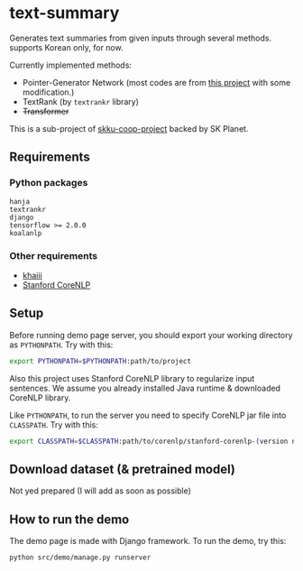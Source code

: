 # text-summary

Generates text summaries from given inputs through several methods. supports Korean only, for now.

Currently implemented methods:

* Pointer-Generator Network (most codes are from [this project](https://github.com/abisee/pointer-generator) with some modification.)
* TextRank (by `textrankr` library)
* ~~Transformer~~

This is a sub-project of [skku-coop-project](https://github.com/JunBread/skku-coop-project) backed by SK Planet.

## Requirements

### Python packages

```plaintext
hanja
textrankr
django
tensorflow >= 2.0.0
koalanlp
```

### Other requirements

* [khaiii](https://github.com/kakao/khaiii)
* [Stanford CoreNLP](https://stanfordnlp.github.io/CoreNLP/)

## Setup

Before running demo page server, you should export your working directory as `PYTHONPATH`. Try with this:

```bash
export PYTHONPATH=$PYTHONPATH:path/to/project
```

Also this project uses Stanford CoreNLP library to regularize input sentences. We assume you already installed Java runtime & downloaded CoreNLP library.

Like `PYTHONPATH`, to run the server you need to specify CoreNLP jar file into `CLASSPATH`. Try with this:

```bash
export CLASSPATH=$CLASSPATH:path/to/corenlp/stanford-corenlp-(version number).jar
```

## Download dataset (& pretrained model)

Not yed prepared (I will add as soon as possible)

## How to run the demo

The demo page is made with Django framework. To run the demo, try this:

```bash
python src/demo/manage.py runserver
```

